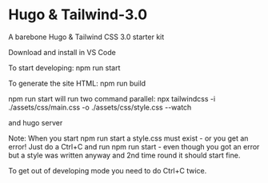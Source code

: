 # Hugo & Tailwind-3.0


A barebone Hugo & Tailwind CSS 3.0 starter kit

Download and install in VS Code

To start developing:
npm run start

To generate the site HTML:
npm run build

npm run start will run two command parallel:
npx tailwindcss -i ./assets/css/main.css -o ./assets/css/style.css --watch

and
hugo server

Note: When you start npm run start a style.css must exist - or you get an error! Just do a Ctrl+C and run npm run start - even though you got an error but a style was written anyway and 2nd time round it should start fine.

To get out of developing mode you need to do Ctrl+C twice.
